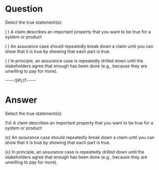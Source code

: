 # Question

Select the true statement(s):

( ) A claim describes an important property that you want to be true for a system or product

( ) An assurance case should repeatedly break down a claim until you can show that it is true by showing that each part is true.

( ) In principle, an assurance case is repeatedly drilled down until the stakeholders agree that enough has been done (e.g., because they are unwilling to pay for more).

-----SPLIT-----

# Answer

Select the true statement(s):

(!x) A claim describes an important property that you want to be true for a system or product

(x) An assurance case should repeatedly break down a claim until you can show that it is true by showing that each part is true.

(x) In principle, an assurance case is repeatedly drilled down until the stakeholders agree that enough has been done (e.g., because they are unwilling to pay for more).